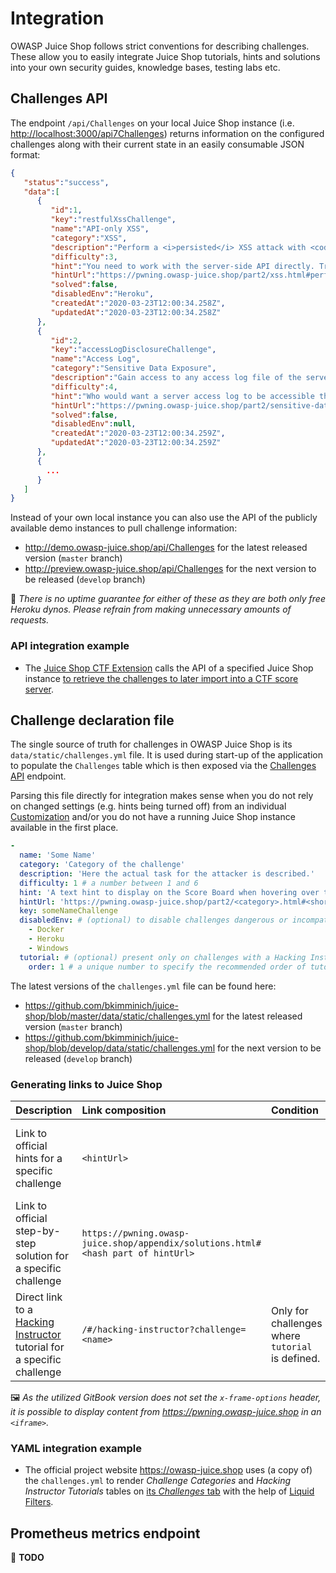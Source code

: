 # Integration

OWASP Juice Shop follows strict conventions for describing challenges.
These allow you to easily integrate Juice Shop tutorials, hints and
solutions into your own security guides, knowledge bases, testing labs
etc.

## Challenges API

The endpoint `/api/Challenges` on your local Juice Shop instance (i.e.
<http://localhost:3000/api7Challenges>) returns information on the
configured challenges along with their current state in an easily
consumable JSON format:

```json
{
   "status":"success",
   "data":[
      {
         "id":1,
         "key":"restfulXssChallenge",
         "name":"API-only XSS",
         "category":"XSS",
         "description":"Perform a <i>persisted</i> XSS attack with <code>&lt;iframe src=\"javascript:alert(`xss`)\"&gt;</code> without using the frontend application at all. <em>(This challenge is <strong>not available</strong> on Heroku!)</em>",
         "difficulty":3,
         "hint":"You need to work with the server-side API directly. Try different HTTP verbs on different entities exposed through the API.",
         "hintUrl":"https://pwning.owasp-juice.shop/part2/xss.html#perform-a-persisted-xss-attack-without-using-the-frontend-application-at-all",
         "solved":false,
         "disabledEnv":"Heroku",
         "createdAt":"2020-03-23T12:00:34.258Z",
         "updatedAt":"2020-03-23T12:00:34.258Z"
      },
      {
         "id":2,
         "key":"accessLogDisclosureChallenge",
         "name":"Access Log",
         "category":"Sensitive Data Exposure",
         "description":"Gain access to any access log file of the server.",
         "difficulty":4,
         "hint":"Who would want a server access log to be accessible through a web application?",
         "hintUrl":"https://pwning.owasp-juice.shop/part2/sensitive-data-exposure.html#gain-access-to-any-access-log-file-of-the-server",
         "solved":false,
         "disabledEnv":null,
         "createdAt":"2020-03-23T12:00:34.259Z",
         "updatedAt":"2020-03-23T12:00:34.259Z"
      },
      {
        ...
      }
   ]
}
```

Instead of your own local instance you can also use the API of the
publicly available demo instances to pull challenge information:

* <http://demo.owasp-juice.shop/api/Challenges> for the latest released
  version (`master` branch)
* <http://preview.owasp-juice.shop/api/Challenges> for the next version
  to be released (`develop` branch)

🚨 _There is no uptime guarantee for either of these as they are both
only free Heroku dynos. Please refrain from making unnecessary amounts
of requests._

### API integration example

* The
  [Juice Shop CTF Extension](https://www.npmjs.com/package/juice-shop-ctf-cli)
  calls the API of a specified Juice Shop instance
  [to retrieve the challenges to later import into a CTF score server](../part1/ctf.md#generating-challenge-import-files-with-juice-shop-ctf-cli).

## Challenge declaration file

The single source of truth for challenges in OWASP Juice Shop is its
`data/static/challenges.yml` file. It is used during start-up of the
application to populate the `Challenges` table which is then exposed via
the [Challenges API](#challenges-api) endpoint.

Parsing this file directly for integration makes sense when you do not
rely on changed settings (e.g. hints being turned off) from an
individual [Customization](../part1/customization.md#customization)
and/or you do not have a running Juice Shop instance available in the
first place.

```yaml
-
  name: 'Some Name'
  category: 'Category of the challenge'
  description: 'Here the actual task for the attacker is described.'
  difficulty: 1 # a number between 1 and 6
  hint: 'A text hint to display on the Score Board when hovering over the challenge'
  hintUrl: 'https://pwning.owasp-juice.shop/part2/<category>.html#<shortened description>'
  key: someNameChallenge
  disabledEnv: # (optional) to disable challenges dangerous or incompatible in certain environments
    - Docker
    - Heroku
    - Windows
  tutorial: # (optional) present only on challenges with a Hacking Instructor tutorial
    order: 1 # a unique number to specify the recommended order of tutorials
```

The latest versions of the `challenges.yml` file can be found here:

* <https://github.com/bkimminich/juice-shop/blob/master/data/static/challenges.yml>
  for the latest released version (`master` branch)
* <https://github.com/bkimminich/juice-shop/blob/develop/data/static/challenges.yml>
  for the next version to be released (`develop` branch)

### Generating links to Juice Shop

| Description                                                                                                        | Link composition                                                                 | Condition                                        | Examples                                                                                                                                                                                   |
|:-------------------------------------------------------------------------------------------------------------------|:---------------------------------------------------------------------------------|:-------------------------------------------------|:-------------------------------------------------------------------------------------------------------------------------------------------------------------------------------------------|
| Link to official hints for a specific challenge                                                                    | `<hintUrl>`                                                                      |                                                  | <https://pwning.owasp-juice.shop/part2/score-board.html#find-the-carefully-hidden-score-board-page> or <https://pwning.owasp-juice.shop/part2/xss.html#perform-a-dom-xss-attack>           |
| Link to official step-by-step solution for a specific challenge                                                    | `https://pwning.owasp-juice.shop/appendix/solutions.html#<hash part of hintUrl>` |                                                  | <https://pwning.owasp-juice.shop/appendix/solutions.html#find-the-carefully-hidden-score-board-page> or <https://pwning.owasp-juice.shop/appendix/solutions.html#perform-a-dom-xss-attack> |
| Direct link to a [Hacking Instructor](../part1/challenges.md#hacking-instructor) tutorial for a specific challenge | `/#/hacking-instructor?challenge=<name>`                                         | Only for challenges where `tutorial` is defined. | <http://localhost:3000/#/hacking-instructor?challenge=Score%20Board> or <http://preview.owasp-juice.shop/#/hacking-instructor?challenge=DOM%20XSS>                                         |

🖼️ _As the utilized GitBook version does not set the
`x-frame-options` header, it is possible to display content from
<https://pwning.owasp-juice.shop> in an `<iframe>`._

### YAML integration example

* The official project website <https://owasp-juice.shop> uses (a copy
  of) the `challenges.yml` to render _Challenge Categories_ and _Hacking
  Instructor Tutorials_ tables on
  [its _Challenges_ tab](https://owasp.org/www-project-juice-shop/#div-challenges)
  with the help of
  [Liquid Filters](https://jekyllrb.com/docs/liquid/filters/).

## Prometheus metrics endpoint

🔧 **TODO**
